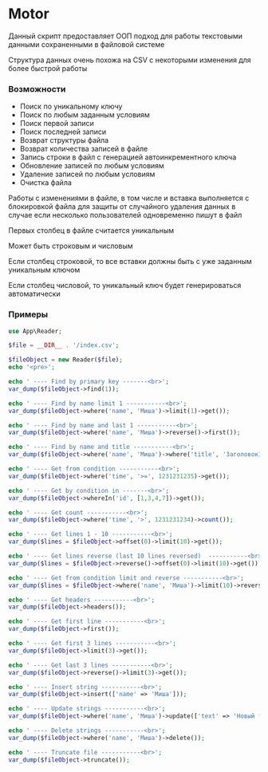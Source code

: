 # Motor

Данный скрипт предоставляет ООП подход для работы текстовыми данными сохраненными в файловой системе

Структура данных очень похожа на CSV с некоторыми изменения для более быстрой работы

### Возможности

- Поиск по уникальному ключу
- Поиск по любым заданным условиям
- Поиск первой записи
- Поиск последней записи
- Возврат структуры файла
- Возврат количества записей в файле
- Запись строки в файл с генерацией автоинкрементного ключа
- Обновление записей по любым условиям
- Удаление записей по любым условиям
- Очистка файла

Работы с изменениями в файле, в том числе и вставка выполняется с блокировкой файла для защиты от случайного удаления данных в случае если несколько пользователей одновременно пишут в файл

Первых столбец в файле считается уникальным

Может быть строковым и числовым

Если столбец строковой, то все вставки должны быть с уже заданным уникальным ключом

Если столбец числовой, то уникальный ключ будет генерироваться автоматически

### Примеры
```php
use App\Reader;

$file = __DIR__ . '/index.csv';

$fileObject = new Reader($file);
echo '<pre>';

echo ' ---- Find by primary key -------<br>';
var_dump($fileObject->find(1));

echo ' ---- Find by name limit 1 -----------<br>';
var_dump($fileObject->where('name', 'Миша')->limit(1)->get());

echo ' ---- Find by name and last 1 -----------<br>';
var_dump($fileObject->where('name', 'Миша')->reverse()->first());

echo ' ---- Find by name and title -----------<br>';
var_dump($fileObject->where('name', 'Миша')->where('title', 'Заголовок10')->get());

echo ' ---- Get from condition -----------<br>';
var_dump($fileObject->where('time', '>=', 1231231235)->get());

echo ' ---- Get by condition in -------<br>';
var_dump($fileObject->whereIn('id', [1,3,4,7])->get());

echo ' ---- Get count -----------<br>';
var_dump($fileObject->where('time', '>', 1231231234)->count());

echo ' ---- Get lines 1 - 10 -----------<br>';
var_dump($lines = $fileObject->offset(0)->limit(10)->get());

echo ' ---- Get lines reverse (last 10 lines reversed)  -----------<br>';
var_dump($lines = $fileObject->reverse()->offset(0)->limit(10)->get());

echo ' ---- Get from condition limit and reverse -----------<br>';
var_dump($lines = $fileObject->where('name', 'Миша')->limit(10)->reverse()->get());

echo ' ---- Get headers -----------<br>';
var_dump($fileObject->headers());

echo ' ---- Get first line -----------<br>';
var_dump($fileObject->first());

echo ' ---- Get first 3 lines -----------<br>';
var_dump($fileObject->limit(3)->get());

echo ' ---- Get last 3 lines -----------<br>';
var_dump($fileObject->reverse()->limit(3)->get());

echo ' ---- Insert string -----------<br>';
var_dump($fileObject->insert(['name' => 'Миша']));

echo ' ---- Update strings -----------<br>';
var_dump($fileObject->where('name', 'Миша')->update(['text' => 'Новый текст']));

echo ' ---- Delete strings -----------<br>';
var_dump($fileObject->where('name', 'Миша')->delete());

echo ' ---- Truncate file -----------<br>';
var_dump($fileObject->truncate());
```
